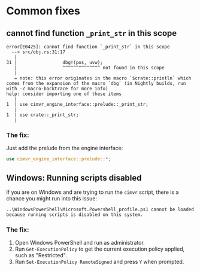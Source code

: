 # Common fixes

## cannot find function `_print_str` in this scope
```
error[E0425]: cannot find function `_print_str` in this scope
  --> src/obj.rs:31:17
   |
31 |                 dbg!(pos, uvw);
   |                 ^^^^^^^^^^^^^^ not found in this scope
   |
   = note: this error originates in the macro `$crate::println` which comes from the expansion of the macro `dbg` (in Nightly builds, run with -Z macro-backtrace for more info)
help: consider importing one of these items
   |
1  | use cimvr_engine_interface::prelude::_print_str;
   |
1  | use crate::_print_str;
   |
```

### The fix:
Just add the prelude from the engine interface:
```rust
use cimvr_engine_interface::prelude::*;
```

## Windows: Running scripts disabled
If you are on Windows and are trying to run the `cimvr` script, there is a chance you might run into this issue:

```
..\WindowsPowerShell\Microsoft.Powershell_profile.ps1 cannot be loaded because running scripts is disabled on this system.
```

### The fix:
1. Open Windows PowerShell and run as administrator. 
2. Run `Get-ExecutionPolicy` to get the current execution policy applied, such as "Restricted".
3. Run `Set-ExecutionPolicy RemoteSigned` and press `Y` when prompted. 